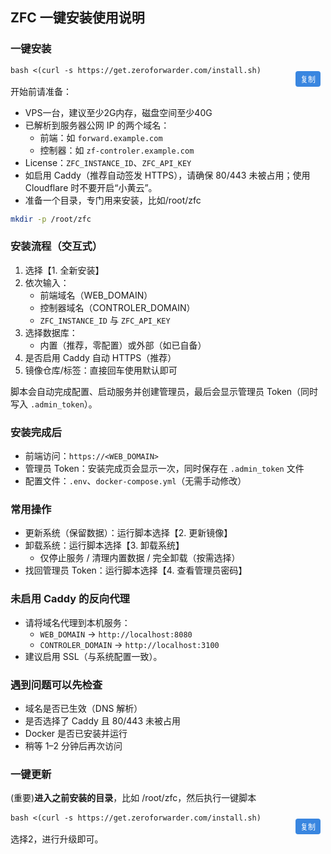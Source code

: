 <style>
.code-container {
  position: relative;
  margin: 16px 0;
}

.copy-button {
  position: absolute;
  top: 8px;
  right: 8px;
  background: #0969da;
  color: white;
  border: none;
  border-radius: 4px;
  padding: 4px 8px;
  font-size: 12px;
  cursor: pointer;
  z-index: 10;
  opacity: 0.8;
  transition: opacity 0.2s;
}

.copy-button:hover {
  opacity: 1;
  background: #0550ae;
}

.copy-button.copied {
  background: #1a7f37;
}

.code-container pre {
  margin: 0;
}
</style>

## ZFC 一键安装使用说明

### 一键安装
<div class="code-container">
<button class="copy-button" onclick="copyCommand(this, 'bash <(curl -s https://get.zeroforwarder.com/install.sh)')">复制</button>
<pre><code class="language-bash">bash <(curl -s https://get.zeroforwarder.com/install.sh)</code></pre>
</div>

开始前请准备：
- VPS一台，建议至少2G内存，磁盘空间至少40G
- 已解析到服务器公网 IP 的两个域名：
  - 前端：如 `forward.example.com`
  - 控制器：如 `zf-controler.example.com`
- License：`ZFC_INSTANCE_ID`、`ZFC_API_KEY`
- 如启用 Caddy（推荐自动签发 HTTPS），请确保 80/443 未被占用；使用 Cloudflare 时不要开启“小黄云”。
- 准备一个目录，专门用来安装，比如/root/zfc
```bash
mkdir -p /root/zfc
```

### 安装流程（交互式）
1) 选择【1. 全新安装】
2) 依次输入：
   - 前端域名（WEB_DOMAIN）
   - 控制器域名（CONTROLER_DOMAIN）
   - `ZFC_INSTANCE_ID` 与 `ZFC_API_KEY`
3) 选择数据库：
   - 内置（推荐，零配置）或外部（如已自备）
4) 是否启用 Caddy 自动 HTTPS（推荐）
5) 镜像仓库/标签：直接回车使用默认即可

脚本会自动完成配置、启动服务并创建管理员，最后会显示管理员 Token（同时写入 `.admin_token`）。

### 安装完成后
- 前端访问：`https://<WEB_DOMAIN>`
- 管理员 Token：安装完成页会显示一次，同时保存在 `.admin_token` 文件
- 配置文件：`.env`、`docker-compose.yml`（无需手动修改）

### 常用操作
- 更新系统（保留数据）：运行脚本选择【2. 更新镜像】
- 卸载系统：运行脚本选择【3. 卸载系统】
  - 仅停止服务 / 清理内置数据 / 完全卸载（按需选择）
- 找回管理员 Token：运行脚本选择【4. 查看管理员密码】

### 未启用 Caddy 的反向代理
- 请将域名代理到本机服务：
  - `WEB_DOMAIN` → `http://localhost:8080`
  - `CONTROLER_DOMAIN` → `http://localhost:3100`
- 建议启用 SSL（与系统配置一致）。

### 遇到问题可以先检查
- 域名是否已生效（DNS 解析）
- 是否选择了 Caddy 且 80/443 未被占用
- Docker 是否已安装并运行
- 稍等 1–2 分钟后再次访问


### 一键更新
(重要)**进入之前安装的目录**，比如 /root/zfc，然后执行一键脚本
<div class="code-container">
<button class="copy-button" onclick="copyCommand(this, 'bash <(curl -s https://get.zeroforwarder.com/install.sh)')">复制</button>
<pre><code class="language-bash">bash <(curl -s https://get.zeroforwarder.com/install.sh)</code></pre>
</div>
选择2，进行升级即可。

<script>
// 确保函数在全局作用域中定义
window.copyCommand = function(button, text) {
  console.log('Copy function called with text:', text);
  
  // 创建临时文本区域
  const textArea = document.createElement("textarea");
  textArea.value = text;
  
  // 设置样式使其不可见但仍能选中
  textArea.style.position = "fixed";
  textArea.style.top = "0";
  textArea.style.left = "0";
  textArea.style.width = "2em";
  textArea.style.height = "2em";
  textArea.style.padding = "0";
  textArea.style.border = "none";
  textArea.style.outline = "none";
  textArea.style.boxShadow = "none";
  textArea.style.background = "transparent";
  textArea.style.opacity = "0";
  
  document.body.appendChild(textArea);
  
  // 选中文本
  textArea.focus();
  textArea.select();
  textArea.setSelectionRange(0, 99999); // 对移动设备
  
  let successful = false;
  
  try {
    // 尝试执行复制命令
    successful = document.execCommand('copy');
    console.log('execCommand copy result:', successful);
  } catch (err) {
    console.error('execCommand copy failed:', err);
  }
  
  // 清理临时元素
  document.body.removeChild(textArea);
  
  if (successful) {
    showCopySuccess(button);
  } else {
    // 尝试现代 Clipboard API
    if (navigator.clipboard && navigator.clipboard.writeText) {
      navigator.clipboard.writeText(text).then(function() {
        console.log('Modern clipboard API success');
        showCopySuccess(button);
      }).catch(function(err) {
        console.error('Modern clipboard API failed:', err);
        showCopyError(button);
      });
    } else {
      console.log('No clipboard API available');
      showCopyError(button);
    }
  }
};

function showCopySuccess(button) {
  const originalText = button.textContent;
  button.textContent = '已复制';
  button.classList.add('copied');
  
  setTimeout(function() {
    button.textContent = originalText;
    button.classList.remove('copied');
  }, 2000);
}

function showCopyError(button) {
  const originalText = button.textContent;
  button.textContent = '复制失败';
  button.style.background = '#dc3545';
  
  setTimeout(function() {
    button.textContent = originalText;
    button.style.background = '';
  }, 2000);
}
</script>